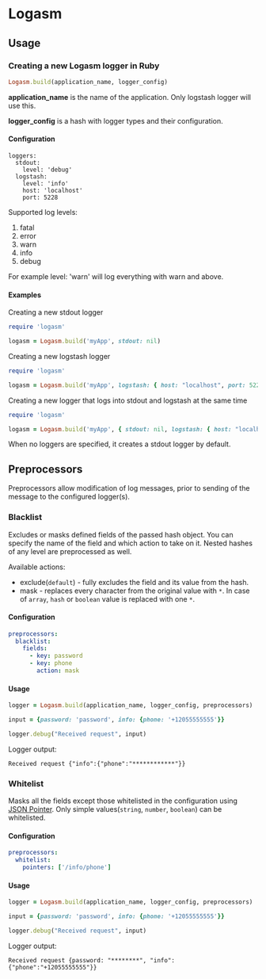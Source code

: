 Logasm
================

## Usage

### Creating a new Logasm logger in Ruby

```ruby
Logasm.build(application_name, logger_config)
```

<b>application_name</b> is the name of the application. Only logstash logger will use this.

<b>logger_config</b> is a hash with logger types and their configuration.

#### Configuration

```
loggers:
  stdout:
    level: 'debug'
  logstash:
    level: 'info'
    host: 'localhost'
    port: 5228
```
Supported log levels:

1. fatal
2. error
3. warn
4. info
5. debug

For example level: 'warn' will log everything with warn and above.

#### Examples

Creating a new stdout logger

```ruby
require 'logasm'

logasm = Logasm.build('myApp', stdout: nil)
```

Creating a new logstash logger

```ruby
require 'logasm'

logasm = Logasm.build('myApp', logstash: { host: "localhost", port: 5228 })
```

Creating a new logger that logs into stdout and logstash at the same time

```ruby
require 'logasm'

logasm = Logasm.build('myApp', { stdout: nil, logstash: { host: "localhost", port: 5228 }})
```

When no loggers are specified, it creates a stdout logger by default.

## Preprocessors

Preprocessors allow modification of log messages, prior to sending of the message to the configured logger(s).

### Blacklist

Excludes or masks defined fields of the passed hash object.
You can specify the name of the field and which action to take on it.
Nested hashes of any level are preprocessed as well.

Available actions:
    
* exclude(`default`) - fully excludes the field and its value from the hash.
* mask - replaces every character from the original value with `*`. In case of `array`, `hash` or `boolean` value is replaced with one `*`.

#### Configuration

```yaml
preprocessors:
  blacklist:
    fields:
      - key: password
      - key: phone
        action: mask
```

#### Usage

```ruby
logger = Logasm.build(application_name, logger_config, preprocessors)

input = {password: 'password', info: {phone: '+12055555555'}}

logger.debug("Received request", input)
```

Logger output:

```
Received request {"info":{"phone":"************"}}
```

### Whitelist

Masks all the fields except those whitelisted in the configuration using [JSON Pointer](https://tools.ietf.org/html/rfc6901).
Only simple values(`string`, `number`, `boolean`) can be whitelisted.

#### Configuration

```yaml
preprocessors:
  whitelist:
    pointers: ['/info/phone']
```

#### Usage

```ruby
logger = Logasm.build(application_name, logger_config, preprocessors)

input = {password: 'password', info: {phone: '+12055555555'}}

logger.debug("Received request", input)
```

Logger output:

```
Received request {password: "********", "info":{"phone":"+12055555555"}}
```